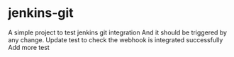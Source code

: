 # jenkins-git

A simple project to test jenkins git integration
And it should be triggered by any change. 
Update test to check the webhook is integrated successfully
Add more test
